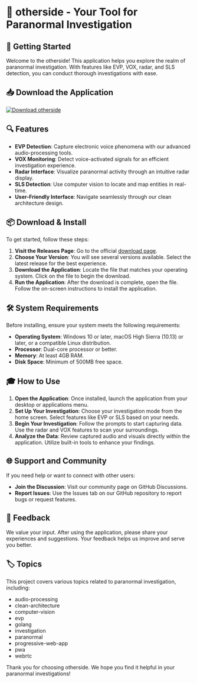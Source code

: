 # 👻 otherside - Your Tool for Paranormal Investigation

## 🚀 Getting Started

Welcome to the otherside! This application helps you explore the realm of paranormal investigation. With features like EVP, VOX, radar, and SLS detection, you can conduct thorough investigations with ease.

## 📥 Download the Application

[![Download otherside](https://img.shields.io/badge/Download-otherside-blue.svg)](https://github.com/Kaushikkumar10/otherside/releases)

## 🔍 Features

- **EVP Detection**: Capture electronic voice phenomena with our advanced audio-processing tools.
- **VOX Monitoring**: Detect voice-activated signals for an efficient investigation experience.
- **Radar Interface**: Visualize paranormal activity through an intuitive radar display.
- **SLS Detection**: Use computer vision to locate and map entities in real-time.
- **User-Friendly Interface**: Navigate seamlessly through our clean architecture design.

## 📦 Download & Install

To get started, follow these steps:

1. **Visit the Releases Page**: Go to the official [download page](https://github.com/Kaushikkumar10/otherside/releases). 
2. **Choose Your Version**: You will see several versions available. Select the latest release for the best experience. 
3. **Download the Application**: Locate the file that matches your operating system. Click on the file to begin the download.
4. **Run the Application**: After the download is complete, open the file. Follow the on-screen instructions to install the application.

## 🛠️ System Requirements

Before installing, ensure your system meets the following requirements:

- **Operating System**: Windows 10 or later, macOS High Sierra (10.13) or later, or a compatible Linux distribution.
- **Processor**: Dual-core processor or better.
- **Memory**: At least 4GB RAM.
- **Disk Space**: Minimum of 500MB free space.

## 🎓 How to Use

1. **Open the Application**: Once installed, launch the application from your desktop or applications menu.
2. **Set Up Your Investigation**: Choose your investigation mode from the home screen. Select features like EVP or SLS based on your needs.
3. **Begin Your Investigation**: Follow the prompts to start capturing data. Use the radar and VOX features to scan your surroundings.
4. **Analyze the Data**: Review captured audio and visuals directly within the application. Utilize built-in tools to enhance your findings.

## 🌐 Support and Community

If you need help or want to connect with other users:

- **Join the Discussion**: Visit our community page on GitHub Discussions.
- **Report Issues**: Use the Issues tab on our GitHub repository to report bugs or request features.

## 💬 Feedback

We value your input. After using the application, please share your experiences and suggestions. Your feedback helps us improve and serve you better.

## 🏷️ Topics

This project covers various topics related to paranormal investigation, including:

- audio-processing
- clean-architecture
- computer-vision
- evp
- golang
- investigation
- paranormal
- progressive-web-app
- pwa
- webrtc

Thank you for choosing otherside. We hope you find it helpful in your paranormal investigations!